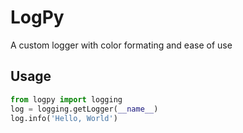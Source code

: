 # LogPy
A custom logger with color formating and ease of use

## Usage
```py
from logpy import logging
log = logging.getLogger(__name__)
log.info('Hello, World')
```